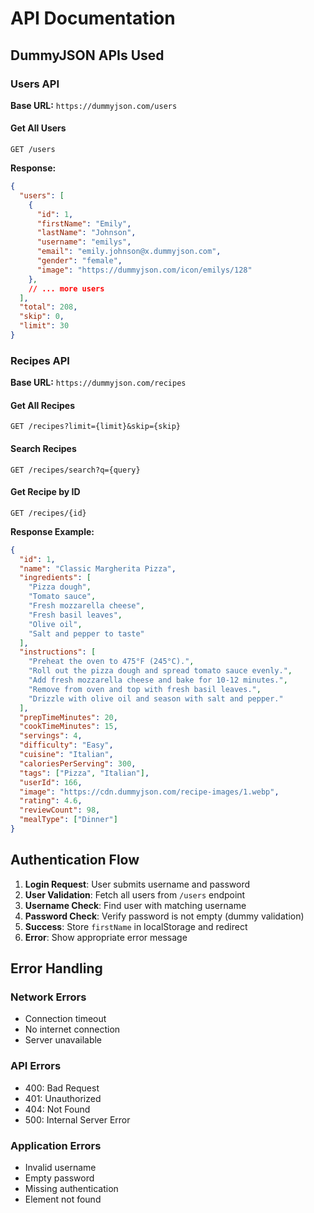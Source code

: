 # API Documentation

## DummyJSON APIs Used

### Users API
**Base URL:** `https://dummyjson.com/users`

#### Get All Users
```
GET /users
```

**Response:**
```json
{
  "users": [
    {
      "id": 1,
      "firstName": "Emily",
      "lastName": "Johnson", 
      "username": "emilys",
      "email": "emily.johnson@x.dummyjson.com",
      "gender": "female",
      "image": "https://dummyjson.com/icon/emilys/128"
    },
    // ... more users
  ],
  "total": 208,
  "skip": 0,
  "limit": 30
}
```

### Recipes API
**Base URL:** `https://dummyjson.com/recipes`

#### Get All Recipes
```
GET /recipes?limit={limit}&skip={skip}
```

#### Search Recipes
```
GET /recipes/search?q={query}
```

#### Get Recipe by ID
```
GET /recipes/{id}
```

**Response Example:**
```json
{
  "id": 1,
  "name": "Classic Margherita Pizza",
  "ingredients": [
    "Pizza dough",
    "Tomato sauce",
    "Fresh mozzarella cheese",
    "Fresh basil leaves",
    "Olive oil",
    "Salt and pepper to taste"
  ],
  "instructions": [
    "Preheat the oven to 475°F (245°C).",
    "Roll out the pizza dough and spread tomato sauce evenly.",
    "Add fresh mozzarella cheese and bake for 10-12 minutes.",
    "Remove from oven and top with fresh basil leaves.",
    "Drizzle with olive oil and season with salt and pepper."
  ],
  "prepTimeMinutes": 20,
  "cookTimeMinutes": 15,
  "servings": 4,
  "difficulty": "Easy",
  "cuisine": "Italian",
  "caloriesPerServing": 300,
  "tags": ["Pizza", "Italian"],
  "userId": 166,
  "image": "https://cdn.dummyjson.com/recipe-images/1.webp",
  "rating": 4.6,
  "reviewCount": 98,
  "mealType": ["Dinner"]
}
```

## Authentication Flow

1. **Login Request**: User submits username and password
2. **User Validation**: Fetch all users from `/users` endpoint
3. **Username Check**: Find user with matching username
4. **Password Check**: Verify password is not empty (dummy validation)
5. **Success**: Store `firstName` in localStorage and redirect
6. **Error**: Show appropriate error message

## Error Handling

### Network Errors
- Connection timeout
- No internet connection
- Server unavailable

### API Errors
- 400: Bad Request
- 401: Unauthorized
- 404: Not Found
- 500: Internal Server Error

### Application Errors
- Invalid username
- Empty password
- Missing authentication
- Element not found